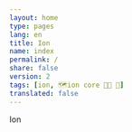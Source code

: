 ```yaml
---
layout: home
type: pages
lang: en
title: Ion
name: index
permalink: /
share: false
version: 2
tags: [ion, 🗺️ion core 👯👯 👛]
translated: false
---
```


Ion
